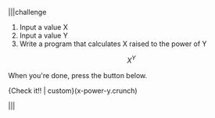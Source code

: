 |||challenge
1. Input a value X
2. Input a value Y
3. Write a program that calculates X raised to the power of Y

$$
X^Y
$$

When you're done, press the button below.

{Check it!! | custom}(x-power-y.crunch)

|||
